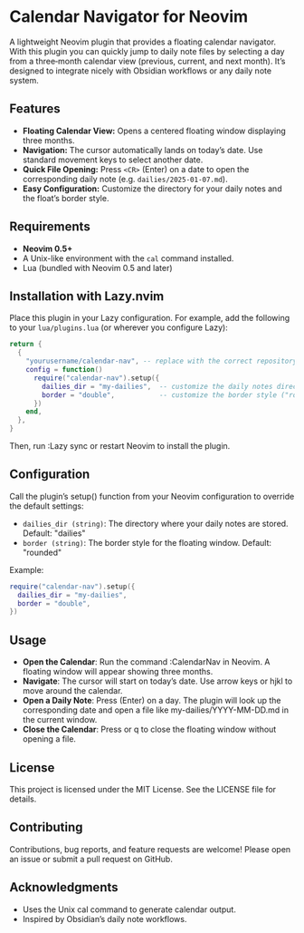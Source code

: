 # Calendar Navigator for Neovim

A lightweight Neovim plugin that provides a floating calendar navigator. With this plugin you can quickly jump to daily note files by selecting a day from a three‑month calendar view (previous, current, and next month). It’s designed to integrate nicely with Obsidian workflows or any daily note system.

## Features

- **Floating Calendar View:** Opens a centered floating window displaying three months.
- **Navigation:** The cursor automatically lands on today’s date. Use standard movement keys to select another date.
- **Quick File Opening:** Press `<CR>` (Enter) on a date to open the corresponding daily note (e.g. `dailies/2025-01-07.md`).
- **Easy Configuration:** Customize the directory for your daily notes and the float’s border style.

## Requirements

- **Neovim 0.5+**
- A Unix-like environment with the `cal` command installed.
- Lua (bundled with Neovim 0.5 and later)

## Installation with Lazy.nvim

Place this plugin in your Lazy configuration. For example, add the following to your `lua/plugins.lua` (or wherever you configure Lazy):

```lua
return {
  {
    "yourusername/calendar-nav", -- replace with the correct repository path
    config = function()
      require("calendar-nav").setup({
        dailies_dir = "my-dailies",  -- customize the daily notes directory
        border = "double",           -- customize the border style ("rounded", "single", "double", etc.)
      })
    end,
  },
}
```

Then, run :Lazy sync or restart Neovim to install the plugin.

## Configuration

Call the plugin’s setup() function from your Neovim configuration to override the default settings:

* `dailies_dir (string)`: The directory where your daily notes are stored. Default: "dailies"
* `border (string)`: The border style for the floating window. Default: "rounded"

Example:

```lua
require("calendar-nav").setup({
  dailies_dir = "my-dailies",
  border = "double",
})
```

## Usage

* **Open the Calendar**: Run the command :CalendarNav in Neovim. A floating window will appear showing three months.
* **Navigate**: The cursor will start on today’s date. Use arrow keys or hjkl to move around the calendar.
* **Open a Daily Note**: Press <CR> (Enter) on a day. The plugin will look up the corresponding date and open a file like my-dailies/YYYY-MM-DD.md in the current window.
* **Close the Calendar**: Press <Esc> or q to close the floating window without opening a file.

## License
This project is licensed under the MIT License. See the LICENSE file for details.

## Contributing
Contributions, bug reports, and feature requests are welcome! Please open an issue or submit a pull request on GitHub.

## Acknowledgments
* Uses the Unix cal command to generate calendar output.
* Inspired by Obsidian’s daily note workflows.
